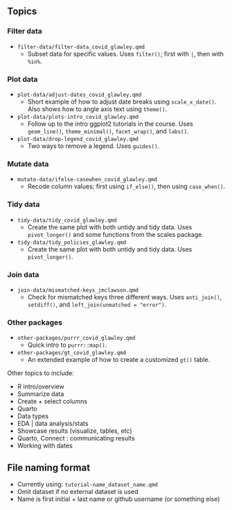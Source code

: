 ## Topics 

### Filter data
- `filter-data/filter-data_covid_glawley.qmd`
  - Subset data for specific values. Uses `filter()`; first with `|`, then with `%in%`.

### Plot data
- `plot-data/adjust-dates_covid_glawley.qmd`
    - Short example of how to adjust date breaks using `scale_x_date()`. Also shows how to angle axis text using `theme()`.
- `plot-data/plots-intro_covid_glawley.qmd`
    - Follow up to the intro ggplot2 tutorials in the course. Uses `geom_line()`, `theme_minimal()`, `facet_wrap()`, and `labs()`.
- `plot-data/drop-legend_covid_glawley.qmd`
    - Two ways to remove a legend. Uses `guides()`.

### Mutate data
- `mutate-data/ifelse-casewhen_covid_glawley.qmd`
    - Recode column values; first using `if_else()`, then using `case_when()`.

### Tidy data
- `tidy-data/tidy_covid_glawley.qmd`
    - Create the same plot with both untidy and tidy data. Uses `pivot_longer()` and some functions from the scales package.
- `tidy-data/tidy_policies_glawley.qmd`
    - Create the same plot with both untidy and tidy data. Uses `pivot_longer()`.

### Join data
- `join-data/mismatched-keys_jmclawson.qmd`
    - Check for mismatched keys three different ways. Uses `anti_join()`, `setdiff()`, and `left_join(unmatched = "error")`.

### Other packages
- `other-packages/purrr_covid_glawley.qmd`
    - Quick intro to `purrr::map()`.
- `other-packages/gt_covid_glawley.qmd`
    - An extended example of how to create a customized `gt()` table.

Other topics to include:
- R intro/overview
- Summarize data
- Create + select columns
- Quarto
- Data types
- EDA | data analysis/stats
- Showcase results (visualize, tables, etc)
- Quarto, Connect : communicating results
- Working with dates

## File naming format
- Currently using: `tutorial-name_dataset_name.qmd`
- Omit dataset if no external dataset is used
- Name is first initial + last name or github username (or something else)

